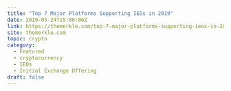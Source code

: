 ```yaml
---
title: "Top 7 Major Platforms Supporting IEOs in 2019"
date: 2019-05-24T15:00:06Z
link: https://themerkle.com/top-7-major-platforms-supporting-ieos-in-2019/?utm_medium=RSS&utm_source=hune
site: themerkle.com
topic: crypto
category:
  - Featured
  - cryptocurrency
  - IEOs
  - Initial Exchange Offering
draft: false
---
```

